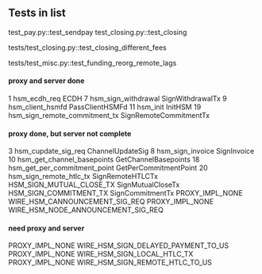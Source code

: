 ## Tests in list

test_pay.py::test_sendpay
test_closing.py::test_closing

tests/test_closing.py::test_closing_different_fees

tests/test_misc.py::test_funding_reorg_remote_lags

#### proxy and server done

1   hsm_ecdh_req						ECDH
7   hsm_sign_withdrawal					SignWithdrawalTx
9   hsm_client_hsmfd					PassClientHSMFd
11  hsm_init							InitHSM
19  hsm_sign_remote_commitment_tx		SignRemoteCommitmentTx

#### proxy done, but server not complete

3   hsm_cupdate_sig_req					ChannelUpdateSig
8   hsm_sign_invoice					SignInvoice
10  hsm_get_channel_basepoints			GetChannelBasepoints
18  hsm_get_per_commitment_point		GetPerCommitmentPoint
20  hsm_sign_remote_htlc_tx				SignRemoteHTLCTx
    HSM_SIGN_MUTUAL_CLOSE_TX			SignMutualCloseTx
    HSM_SIGN_COMMITMENT_TX				SignCommitmentTx
    PROXY_IMPL_NONE WIRE_HSM_CANNOUNCEMENT_SIG_REQ
    PROXY_IMPL_NONE WIRE_HSM_NODE_ANNOUNCEMENT_SIG_REQ

#### need proxy and server

PROXY_IMPL_NONE WIRE_HSM_SIGN_DELAYED_PAYMENT_TO_US
PROXY_IMPL_NONE WIRE_HSM_SIGN_LOCAL_HTLC_TX
PROXY_IMPL_NONE WIRE_HSM_SIGN_REMOTE_HTLC_TO_US


